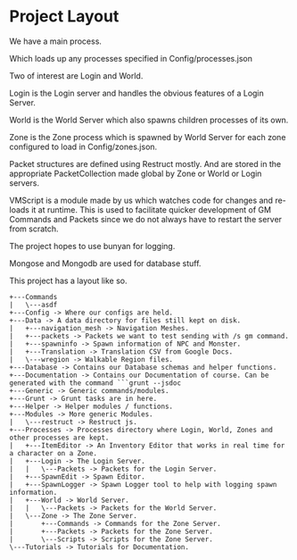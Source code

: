 # Project Layout

We have a main process.

Which loads up any processes specified in Config/processes.json

Two of interest are Login and World.

Login is the Login server and handles the obvious features of a Login Server.

World is the World Server which also spawns children processes of its own.

Zone is the Zone process which is spawned by World Server for each zone configured to load in Config/zones.json.



Packet structures are defined using Restruct mostly.
And are stored in the appropriate PacketCollection made global by Zone or World or Login servers.

VMScript is a module made by us which watches code for changes and re-loads it at runtime.
This is used to facilitate quicker development of GM Commands and Packets since we do not always have to restart the server from scratch.


The project hopes to use bunyan for logging.

Mongose and Mongodb are used for database stuff.


This project has a layout like so.

```
+---Commands
|   \---asdf
+---Config -> Where our configs are held.
+---Data -> A data directory for files still kept on disk.
|   +---navigation_mesh -> Navigation Meshes.
|   +---packets -> Packets we want to test sending with /s gm command.
|   +---spawninfo -> Spawn information of NPC and Monster.
|   +---Translation -> Translation CSV from Google Docs.
|   \---wregion -> Walkable Region files.
+---Database -> Contains our Database schemas and helper functions.
+---Documentation -> Contains our Documentation of course. Can be generated with the command ```grunt --jsdoc
+---Generic -> Generic commands/modules.
+---Grunt -> Grunt tasks are in here.
+---Helper -> Helper modules / functions.
+---Modules -> More generic Modules.
|   \---restruct -> Restruct js.
+---Processes -> Processes directory where Login, World, Zones and other processes are kept.
|   +---ItemEditor -> An Inventory Editor that works in real time for a character on a Zone.
|   +---Login -> The Login Server.
|   |   \---Packets -> Packets for the Login Server.
|   +---SpawnEdit -> Spawn Editor.
|   +---SpawnLogger -> Spawn Logger tool to help with logging spawn information.
|   +---World -> World Server.
|   |   \---Packets -> Packets for the World Server.
|   \---Zone -> The Zone Server.
|       +---Commands -> Commands for the Zone Server.
|       +---Packets -> Packets for the Zone Server.
|       \---Scripts -> Scripts for the Zone Server.
\---Tutorials -> Tutorials for Documentation.
```